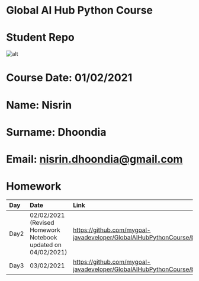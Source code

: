 # Global AI Hub Python Course  
# Student Repo  
![alt](<https://github.com/globalaihub/gaih-students-repo-example/blob/main/img/logo.png>)  
# Course Date: 01/02/2021  
# Name: Nisrin  
# Surname: Dhoondia  
# Email: nisrin.dhoondia@gmail.com  

# Homework  
|Day|Date|Link|
|:----|:----|:----|
|Day2|02/02/2021 (Revised Homework Notebook updated on 04/02/2021)|https://github.com/mygoal-javadeveloper/GlobalAIHubPythonCourse/blob/main/Homeworks/Day2/Day2.ipynb|  
|Day3|03/02/2021|https://github.com/mygoal-javadeveloper/GlobalAIHubPythonCourse/blob/main/Homeworks/Day3/Day3.ipynb|  

